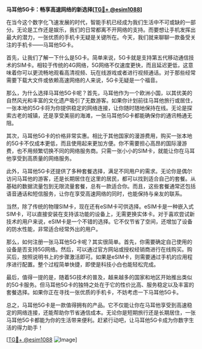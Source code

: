 **马耳他5G卡：畅享高速网络的新选择[[TG💪+ @esim1088](https://t.me/s/esim1088)]**

在当今这个数字化飞速发展的时代，智能手机已经成为我们生活中不可或缺的一部分。无论是工作还是娱乐，我们的日常都离不开网络的支持。而要想让手机发挥出最大的潜力，一张优质的手机卡无疑是关键所在。今天，我们就来聊聊一款备受关注的手机卡——马耳他5G卡。

首先，让我们了解一下什么是5G卡。简单来说，5G卡就是支持第五代移动通信技术的SIM卡。相较于传统的4G网络，5G网络不仅速度更快，而且延迟更低，这意味着你可以更流畅地观看高清视频、玩在线游戏或者进行视频通话。对于那些经常需要下载大文件或依赖高速网络的人来说，5G卡无疑是一个福音。

那么，为什么选择马耳他5G卡呢？首先，马耳他作为一个欧洲小国，以其优美的自然风光和丰富的文化遗产吸引了无数游客。如果你计划前往马耳他旅行或居住，一张本地的5G卡将为你提供稳定的网络连接，让你随时随地保持在线。无论是探索古老的城镇，还是享受美丽的海滩，一张马耳他5G卡都能确保你的通讯畅通无阻。

其次，马耳他5G卡的价格非常实惠。相比于其他国家的漫游费用，购买一张本地的5G卡不仅成本更低，而且使用起来更加方便。你不需要担心高昂的国际漫游费，也不用频繁切换不同的网络服务商。只需一张小小的SIM卡，就能让你在马耳他享受到高质量的网络服务。

此外，马耳他5G卡还提供了多种套餐选择，满足不同用户的需求。无论你是偶尔访问马耳他的游客，还是长期居住在这里的居民，都可以找到适合自己的套餐。从基础的数据流量包到无限流量套餐，总有一款适合你。而且，这些套餐通常还包括语音通话和短信服务，让你在享受高速网络的同时，也能保持与亲友的联系。

当然，除了传统的物理SIM卡，现在还有eSIM卡可供选择。eSIM卡是一种嵌入式SIM卡，可以直接安装在支持该功能的设备上，无需更换实体卡。对于喜欢尝试新技术的用户来说，eSIM卡是一个不错的选择。它不仅节省了空间，还增加了设备的防水性能，非常适合经常外出的用户。

那么，如何注册一张马耳他5G卡呢？其实很简单。首先，你需要确定自己使用的设备是否支持5G网络。然后，可以通过官方网站或授权经销商进行在线购买。购买后，按照说明书上的步骤激活即可。如果是eSIM卡，则需要通过手机的应用程序进行配置。整个过程简单快捷，即使是科技小白也能轻松完成。

最后，值得一提的是，随着5G技术的普及，越来越多的国家和地区开始推出类似的5G卡服务。但马耳他5G卡的独特之处在于它的性价比高、服务稳定以及丰富的套餐选择。如果你正在寻找一张优质的手机卡，不妨考虑一下马耳他5G卡。

总之，马耳他5G卡是一款值得拥有的产品。它不仅能让你在马耳他享受到高速稳定的网络连接，还能帮助你节省通信成本。无论你是短期旅行还是长期居住，一张马耳他5G卡都能为你的生活带来便利。赶紧行动吧，让马耳他5G卡成为你数字生活的得力助手！

[[TG💪+ @esim1088](https://t.me/s/esim1088) ![Image](https://i.postimg.cc/4NQfJmqS/Snipaste-2025-05-13-00-14-12.png)]